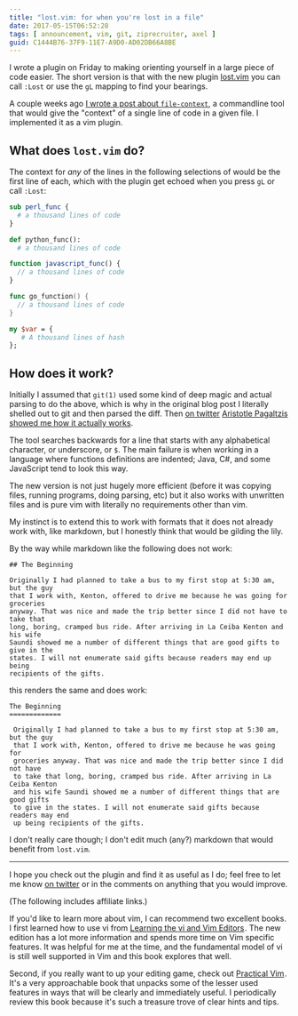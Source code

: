 ```yaml
---
title: "lost.vim: for when you're lost in a file"
date: 2017-05-15T06:52:28
tags: [ announcement, vim, git, ziprecruiter, axel ]
guid: C1444B76-37F9-11E7-A9D0-AD02DB66A8BE
---
```

I wrote a plugin on Friday to making orienting yourself in a large piece of code
easier.  The short version is that with the new plugin
[lost.vim](https://github.com/frioux/vim-lost) you can call `:Lost` or use the
`gL` mapping to find your bearings.

<!--more-->

A couple weeks ago [I wrote a post about
`file-context`](/posts/file-context-lost-in-a-file/), a commandline tool that
would give the "context" of a single line of code in a given file.  I
implemented it as a vim plugin.

## What does `lost.vim` do?

The context
for *any* of the lines in the following selections of would be the first line of
each, which with the plugin get echoed when you press `gL` or call `:Lost`:

``` perl
sub perl_func {
  # a thousand lines of code
}
```

``` python
def python_func():
  # a thousand lines of code
```

``` javascript
function javascript_func() {
  // a thousand lines of code
}
```

``` go
func go_function() {
  // a thousand lines of code
}
```

``` perl
my $var = {
   # A thousand lines of hash
};
```

## How does it work?

Initially I assumed that `git(1)` used some kind of deep magic and actual
parsing to do the above, which is why in the original blog post I literally
shelled out to git and then parsed the diff.  Then [on
twitter](https://twitter.com/apag/status/860017116149370880) [Aristotle
Pagaltzis](http://plasmasturm.org/about/#me) [showed me how it actually
works](https://git.savannah.gnu.org/cgit/diffutils.git/tree/src/diff.c?id=eaa2a24345fba918eb7ad7a6a263e7e639d82d5f#n462).

The tool searches backwards for a line that starts with any alphabetical
character, or underscore, or `$`.  The main failure is when working in a
language where functions definitions are indented; Java, C#, and some JavaScript
tend to look this way.

The new version is not just hugely more efficient (before it was copying files,
running programs, doing parsing, etc) but it also works with unwritten files and
is pure vim with literally no requirements other than vim.

My instinct is to extend this to work with formats that it does not already work
with, like markdown, but I honestly think that would be gilding the lily.

By the way while markdown like the following does not work:

```
## The Beginning

Originally I had planned to take a bus to my first stop at 5:30 am, but the guy
that I work with, Kenton, offered to drive me because he was going for groceries
anyway. That was nice and made the trip better since I did not have to take that
long, boring, cramped bus ride. After arriving in La Ceiba Kenton and his wife
Saundi showed me a number of different things that are good gifts to give in the
states. I will not enumerate said gifts because readers may end up being
recipients of the gifts.
```

this renders the same and does work:

```
The Beginning
=============

 Originally I had planned to take a bus to my first stop at 5:30 am, but the guy
 that I work with, Kenton, offered to drive me because he was going for
 groceries anyway. That was nice and made the trip better since I did not have
 to take that long, boring, cramped bus ride. After arriving in La Ceiba Kenton
 and his wife Saundi showed me a number of different things that are good gifts
 to give in the states. I will not enumerate said gifts because readers may end
 up being recipients of the gifts.
```

I don't really care though; I don't edit much (any?) markdown that would benefit
from `lost.vim`.

---

I hope you check out the plugin and find it as useful as I do; feel free to let
me know [on twitter](https://twitter.com/frioux) or in the comments on anything
that you would improve.

(The following includes affiliate links.)

If you'd like to learn more about vim, I can recommend two excellent books.  I
first learned how to use vi from
<a href="https://www.amazon.com/gp/product/059652983X/ref=as_li_tl?ie=UTF8&camp=1789&creative=9325&creativeASIN=059652983X&linkCode=as2&tag=afoolishmanif-20&linkId=1d3b90d608a023a1dcb898b903b6f6ac">Learning the vi and Vim Editors</a><img src="//ir-na.amazon-adsystem.com/e/ir?t=afoolishmanif-20&l=am2&o=1&a=059652983X" width="1" height="1" border="0" alt="" style="border:none !important; margin:0px !important;" />.
The new edition has a lot more information and spends more time on Vim specific
features.  It was helpful for me at the time, and the fundamental model of vi is
still well supported in Vim and this book explores that well.

Second, if you really want to up your editing game, check out
<a href="https://www.amazon.com/gp/product/1680501275/ref=as_li_tl?ie=UTF8&camp=1789&creative=9325&creativeASIN=1680501275&linkCode=as2&tag=afoolishmanif-20&linkId=4518880cd2a7fd1333456edcbacc26f6">Practical Vim</a><img src="//ir-na.amazon-adsystem.com/e/ir?t=afoolishmanif-20&l=am2&o=1&a=1680501275" width="1" height="1" border="0" alt="" style="border:none !important; margin:0px !important;" />.
It's a very approachable book that unpacks some of the lesser used features in
ways that will be clearly and immediately useful.  I periodically review this
book because it's such a treasure trove of clear hints and tips.
